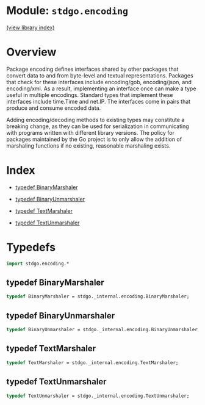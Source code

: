 # Module: `stdgo.encoding`

[(view library index)](../stdgo.md)


# Overview



Package encoding defines interfaces shared by other packages that
convert data to and from byte\-level and textual representations.
Packages that check for these interfaces include encoding/gob,
encoding/json, and encoding/xml. As a result, implementing an
interface once can make a type useful in multiple encodings.
Standard types that implement these interfaces include time.Time and net.IP.
The interfaces come in pairs that produce and consume encoded data.  


Adding encoding/decoding methods to existing types may constitute a breaking change,
as they can be used for serialization in communicating with programs
written with different library versions.
The policy for packages maintained by the Go project is to only allow
the addition of marshaling functions if no existing, reasonable marshaling exists.  

# Index


- [typedef BinaryMarshaler](<#typedef-binarymarshaler>)

- [typedef BinaryUnmarshaler](<#typedef-binaryunmarshaler>)

- [typedef TextMarshaler](<#typedef-textmarshaler>)

- [typedef TextUnmarshaler](<#typedef-textunmarshaler>)

# Typedefs


```haxe
import stdgo.encoding.*
```


## typedef BinaryMarshaler


```haxe
typedef BinaryMarshaler = stdgo._internal.encoding.BinaryMarshaler;
```


## typedef BinaryUnmarshaler


```haxe
typedef BinaryUnmarshaler = stdgo._internal.encoding.BinaryUnmarshaler;
```


## typedef TextMarshaler


```haxe
typedef TextMarshaler = stdgo._internal.encoding.TextMarshaler;
```


## typedef TextUnmarshaler


```haxe
typedef TextUnmarshaler = stdgo._internal.encoding.TextUnmarshaler;
```


